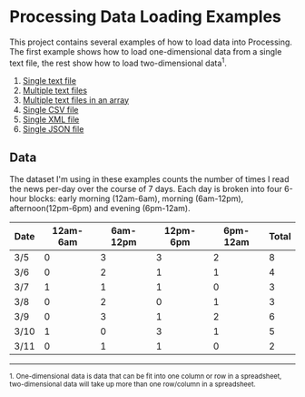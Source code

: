 Processing Data Loading Examples
================================

This project contains several examples of how to load data into Processing. The first example shows how to load one-dimensional data from a single text file, the rest show how to load two-dimensional data<sup>1</sup>. 

1. [Single text file](A_single_txt_file/)
2. [Multiple text files](B_multiple_txt_files/)
3. [Multiple text files in an array](C_multiple_txt_files_array/)
4. [Single CSV file](D_csv_file/)
5. [Single XML file](E_xml_file/)
6. [Single JSON file](F_json_file/)

## Data

The dataset I'm using in these examples counts the number of times I read the news per-day over the course of 7 days. Each day is broken into four 6-hour blocks: early morning (12am-6am), morning (6am-12pm), afternoon(12pm-6pm) and evening (6pm-12am).

| Date | 12am-6am | 6am-12pm | 12pm-6pm | 6pm-12am | Total |
|-----|----------|----------|----------|----------|-------|
| 3/5 | 0 | 3 | 3 | 2 | 8 |
| 3/6 | 0 | 2 | 1 | 1 | 4 |
| 3/7 | 1 | 1 | 1 | 0 | 3 |
| 3/8 | 0 | 2 | 0 | 1 | 3 |
| 3/9 | 0 | 3 | 1 | 2 | 6 |
| 3/10 | 1 | 0 | 3 | 1 | 5 |
| 3/11 | 0 | 1 | 1 | 0 | 2 |


---

<small>1. One-dimensional data is data that can be fit into one column or row in a spreadsheet, two-dimensional data will take up more than one row/column in a spreadsheet.</small>